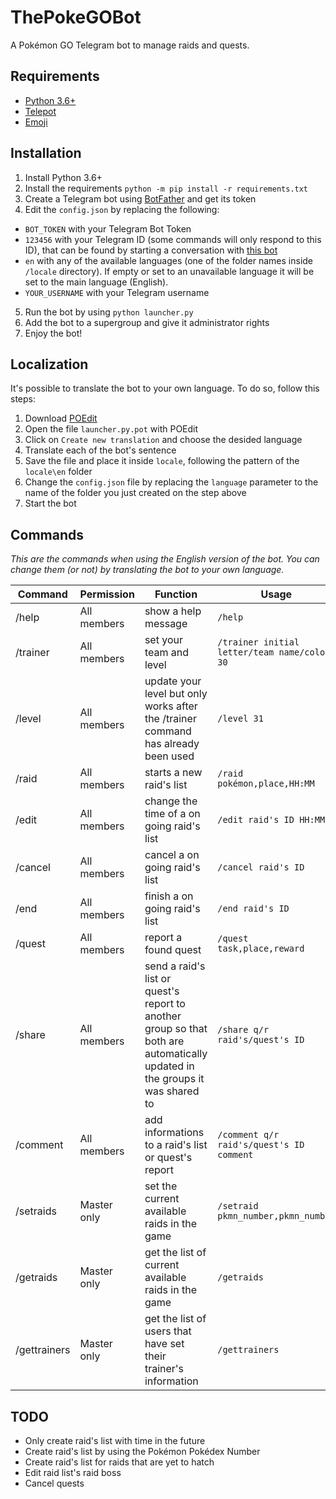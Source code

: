 # ThePokeGOBot
A Pokémon GO Telegram bot to manage raids and quests.
## Requirements
- [Python 3.6+](https://www.python.org/downloads/)
- [Telepot](https://github.com/nickoala/telepot)
- [Emoji](https://github.com/carpedm20/emoji/)

## Installation
1. Install Python 3.6+
2. Install the requirements
`python -m pip install -r requirements.txt`
4. Create a Telegram bot using [BotFather](https://telegram.me/botfather) and get its token
3. Edit the `config.json` by replacing the following:

- `BOT_TOKEN` with your Telegram Bot Token
- `123456` with your Telegram ID (some commands will only respond to this ID), that can be found by starting a conversation with [this bot](https://telegram.me/getidsbot)
- `en` with any of the available languages (one of the folder names inside `/locale` directory). If empty or set to an unavailable language it will be set to the main language (English).
- `YOUR_USERNAME` with your Telegram username
5. Run the bot by using `python launcher.py`
6. Add the bot to a supergroup and give it administrator rights
7. Enjoy the bot!

## Localization
It's possible to translate the bot to your own language. To do so, follow this steps:

1. Download [POEdit](https://poedit.net/)
2. Open the file `launcher.py.pot` with POEdit
3. Click on `Create new translation` and choose the desided language
4. Translate each of the bot's sentence
5. Save the file and place it inside `locale`, following the pattern of the `locale\en` folder
6. Change the `config.json` file by replacing the `language` parameter to the name of the folder you just created on the step above
7. Start the bot

## Commands
*This are the commands when using the English version of the bot. You can change them (or not) by translating the bot to your own language.*

|    Command   	|  Permission 	| Function 	| Usage 	|
|---------------|---------------|-----------|-----------|
| /help         | All members   |show a help message|`/help`|
| /trainer     	| All members 	|set your team and level|`/trainer initial letter/team name/color 30`|
| /level       	| All members 	|update your level but only works after the /trainer command has already been used|`/level 31`|
| /raid        	| All members 	|starts a new raid's list|`/raid pokémon,place,HH:MM`|
| /edit        	| All members 	|change the time of a on going raid's list|`/edit raid's ID HH:MM`|
| /cancel      	| All members 	|cancel a on going raid's list|`/cancel raid's ID`|
| /end         	| All members 	|finish a on going raid's list|`/end raid's ID`|
| /quest       	| All members 	|report a found quest|`/quest task,place,reward`|
| /share       	| All members 	|send a raid's list or quest's report to another group so that both are automatically updated in the groups it was shared to|`/share q/r raid's/quest's ID`|
| /comment     	| All members 	|add informations to a raid's list or quest's report|`/comment q/r raid's/quest's ID comment`|
| /setraids    	| Master only 	|set the current available raids in the game|`/setraid pkmn_number,pkmn_number`|
| /getraids    	| Master only 	|get the list of current available raids in the game|`/getraids`|
| /gettrainers 	| Master only 	|get the list of users that have set their trainer's information|`/gettrainers`|

## TODO
- Only create raid's list with time in the future
- Create raid's list by using the Pokémon Pokédex Number
- Create raid's list for raids that are yet to hatch
- Edit raid list's raid boss
- Cancel quests

